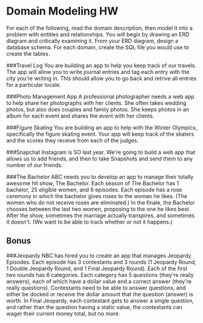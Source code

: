 # Domain Modeling HW

For each of the following, read the domain description, then model it into a problem with entities and relationships. You will begin by drawing an ERD diagram and critically examining it. From your ERD diagram, design a database schema. For each domain, create the SQL file you would use to create the tables.

###Travel Log
You are building an app to help you keep track of our travels. The app will allow you to write journal entries and tag each entry with the city you're writing in. This should allow you to go back and retrive all entries for a particular locale.

###Photo Management App
A professional photographer needs a web app to help share her photographs with her clients. She often takes wedding photos, but also does couples and family photos. She keeps photos in an album for each event and shares the event with her clients.

###Figure Skating
You are building an app to help with the Winter Olympics, specifically the figure skating event. Your app will keep track of the skaters and the scores they receive from each of the judges. 

###Snapchat
Instagram is SO last year. We're going to build a web app that allows us to add friends, and then to take Snapshots and send them to any number of our friends.

###The Bachelor
ABC needs you to develop an app to manage their totally awesome hit show, The Bachelor. Each season of The Bachelor has 1 bachelor, 25 eligible women, and 9 episodes. Each episode has a rose ceremony in which the bachelor gives roses to the woman he likes. (The women who do not receive roses are eliminated.) In the finale, the Bachelor chooses between the last two women, proposing to the one he likes best. After the show, sometimes the marriage actually transpires, and sometimes it doesn't. (We want to be able to track whether or not it happens.)

## Bonus

###Jeopardy
NBC has hired you to create an app that manages Jeopardy Episodes. Each episode has 3 contestants and 3 rounds (1 Jeopardy Round, 1 Double Jeopardy Round, and 1 Final Jeopardy Round). Each of the first two rounds has 6 categories. Each category has 5 questions (they're really answers), each of which have a dollar value and a correct answer (they're really questions). Contestants need to be able to answer questions, and either be docked or receive the dollar amount that the question (answer) is worth. In Final Jeopardy, each contestant gets to answer a single question, and rather than the question having a static value, the contestants can wager their current money total, but no more. 
